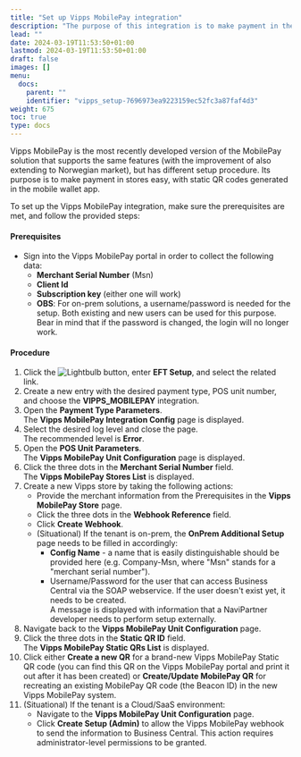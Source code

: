```yaml
---
title: "Set up Vipps MobilePay integration"
description: "The purpose of this integration is to make payment in the stores easy with static QR codes. Follow the instructions in this article to set it up."
lead: ""
date: 2024-03-19T11:53:50+01:00
lastmod: 2024-03-19T11:53:50+01:00
draft: false
images: []
menu:
  docs:
    parent: ""
    identifier: "vipps_setup-7696973ea9223159ec52fc3a87faf4d3"
weight: 675
toc: true
type: docs
---
```


Vipps MobilePay is the most recently developed version of the MobilePay solution that supports the same features (with the improvement of also extending to Norwegian market), but has different setup procedure. Its purpose is to make payment in stores easy, with static QR codes generated in the mobile wallet app. 

To set up the Vipps MobilePay integration, make sure the prerequisites are met, and follow the provided steps:

#### Prerequisites

- Sign into the Vipps MobilePay portal in order to collect the following data:
  - **Merchant Serial Number** (Msn)
  - **Client Id**
  - **Subscription key** (either one will work)
  - **OBS**: For on-prem solutions, a username/password is needed for the setup. Both existing and new users can be used for this purpose. Bear in mind that if the password is changed, the login will no longer work. 

#### Procedure

1. Click the ![Lightbulb](Lightbulb_icon.PNG) button, enter **EFT Setup**, and select the related link.
2. Create a new entry with the desired payment type, POS unit number, and choose the **VIPPS_MOBILEPAY** integration.
3. Open the **Payment Type Parameters**.      
   The **Vipps MobilePay Integration Config** page is displayed.
4. Select the desired log level and close the page.      
   The recommended level is **Error**.
5. Open the **POS Unit Parameters**.     
   The **Vipps MobilePay Unit Configuration** page is displayed.
6. Click the three dots in the **Merchant Serial Number** field.    
   The **Vipps MobilePay Stores List** is displayed.
7. Create a new Vipps store by taking the following actions:    
   - Provide the merchant information from the Prerequisites in the **Vipps MobilePay Store** page. 
   - Click the three dots in the **Webhook Reference** field. 
   - Click **Create Webhook**.
   - (Situational) If the tenant is on-prem, the **OnPrem Additional Setup** page needs to be filled in accordingly:
     - **Config Name** - a name that is easily distinguishable should be provided here (e.g. Company-Msn, where "Msn" stands for a "merchant serial number").
     - Username/Password for the user that can access Business Central via the SOAP webservice. If the user doesn't exist yet, it needs to be created.      
   A message is displayed with information that a NaviPartner developer needs to perform setup externally.
8. Navigate back to the **Vipps MobilePay Unit Configuration** page. 
9. Click the three dots in the **Static QR ID** field.      
   The **Vipps MobilePay Static QRs List** is displayed.
10. Click either **Create a new QR** for a brand-new Vipps MobilePay Static QR code (you can find this QR on the Vipps MobilePay portal and print it out after it has been created) or **Create/Update MobilePay QR** for recreating an existing MobilePay QR code (the Beacon ID) in the new Vipps MobilePay system.
11. (Situational) If the tenant is a Cloud/SaaS environment:
    - Navigate to the **Vipps MobilePay Unit Configuration** page.
    - Click **Create Setup (Admin)** to allow the Vipps MobilePay webhook to send the information to Business Central. This action requires administrator-level permissions to be granted. 